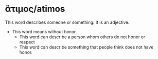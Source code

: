 # ἄτιμος/atimos
This word describes someone or something. It is an adjective.

* This word means without honor.
    * This word can describe a person whom others do not honor or respect
    * This word can describe something that people think does not have honor.
